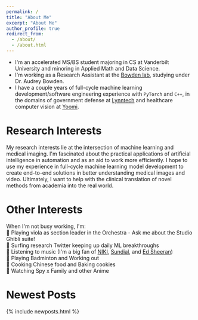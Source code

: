 ```yaml
---
permalink: /
title: "About Me"
excerpt: "About Me"
author_profile: true
redirect_from: 
  - /about/
  - /about.html
---
```


* I'm an accelerated MS/BS student majoring in CS at Vanderbilt University and minoring in Applied Math and Data Science.
* I'm working as a Research Assistant at the [Bowden lab](https://lab.vanderbilt.edu/bowdenlab/), studying under Dr. Audrey Bowden.
* I have a couple years of full-cycle machine learning development/software engineering experience with `PyTorch` and `C++`, in the domains of government defense at [Lynntech](https://www.lynntech.com/) and healthcare computer vision at [Yoomi](https://yoomi.health/).

# Research Interests
My research interests lie at the intersection of machine learning and medical imaging. I'm fascinated about the practical applications of artificial intelligence in automation and as an aid to work more efficiently. I hope to use my experience in full-cycle machine learning model development to create end-to-end solutions in better understanding medical images and video. Ultimately, I want to help with the clinical translation of novel methods from academia into the real world. 
# Other Interests
When I'm not busy working, I'm:\
🎻 Playing viola as section leader in the Orchestra - Ask me about the Studio Ghibli suite!\
🤖 Surfing research Twitter keeping up daily ML breakthroughs\
🎵 Listening to music (I'm a big fan of [NIKI](https://open.spotify.com/playlist/37i9dQZF1DWT47jrFbmL3z?si=e0134c75caa14969), [Sundial](https://open.spotify.com/playlist/0XzQPRIVtZxCEaqmNRN8cs?si=dc8d6700d92c4f9c), and [Ed Sheeran](https://open.spotify.com/playlist/37i9dQZF1DWWxPM4nWdhyI?si=6d5cf70ceaa64a05))\
🏸 Playing Badminton and Working out \
🥡 Cooking Chinese food and Baking cookies\
🍥 Watching Spy x Family and other Anime

# Newest Posts
{% include newposts.html %}
